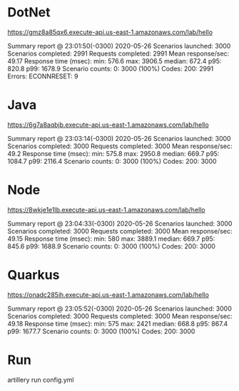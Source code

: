 # DotNet
https://gmz8a85qx6.execute-api.us-east-1.amazonaws.com/lab/hello

Summary report @ 23:01:50(-0300) 2020-05-26
  Scenarios launched:  3000
  Scenarios completed: 2991
  Requests completed:  2991
  Mean response/sec: 49.17
  Response time (msec):
    min: 576.6
    max: 3906.5
    median: 672.4
    p95: 820.8
    p99: 1678.9
  Scenario counts:
    0: 3000 (100%)
  Codes:
    200: 2991
  Errors:
    ECONNRESET: 9

# Java
https://6g7a8aqbjb.execute-api.us-east-1.amazonaws.com/lab/hello

Summary report @ 23:03:14(-0300) 2020-05-26
  Scenarios launched:  3000
  Scenarios completed: 3000
  Requests completed:  3000
  Mean response/sec: 49.2
  Response time (msec):
    min: 575.8
    max: 2950.8
    median: 669.7
    p95: 1084.7
    p99: 2116.4
  Scenario counts:
    0: 3000 (100%)
  Codes:
    200: 3000

# Node
https://8wkje1e1lb.execute-api.us-east-1.amazonaws.com/lab/hello

Summary report @ 23:04:33(-0300) 2020-05-26
  Scenarios launched:  3000
  Scenarios completed: 3000
  Requests completed:  3000
  Mean response/sec: 49.15
  Response time (msec):
    min: 580
    max: 3889.1
    median: 669.7
    p95: 845.6
    p99: 1688.9
  Scenario counts:
    0: 3000 (100%)
  Codes:
    200: 3000

# Quarkus
https://onadc285ih.execute-api.us-east-1.amazonaws.com/lab/hello

Summary report @ 23:05:52(-0300) 2020-05-26
  Scenarios launched:  3000
  Scenarios completed: 3000
  Requests completed:  3000
  Mean response/sec: 49.18
  Response time (msec):
    min: 575
    max: 2421
    median: 668.8
    p95: 867.4
    p99: 1677.7
  Scenario counts:
    0: 3000 (100%)
  Codes:
    200: 3000

# Run
artillery run config.yml